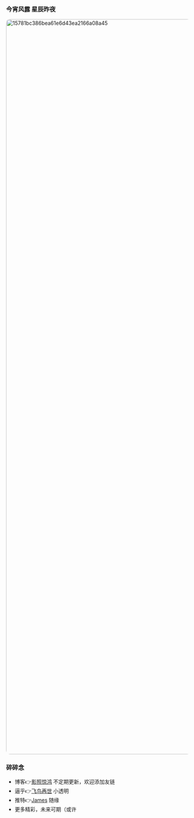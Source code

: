 ### 今宵风露 星辰昨夜

<!--
**lkds/lkds** is a ✨ _special_ ✨ repository because its `README.md` (this file) appears on your GitHub profile.

Here are some ideas to get you started:

- 🔭 I’m currently working on ...
- 🌱 I’m currently learning ...
- 👯 I’m looking to collaborate on ...
- 🤔 I’m looking for help with ...
- 💬 Ask me about ...
- 📫 How to reach me: ...
- 😄 Pronouns: ...
- ⚡ Fun fact: ...
-->
<img style="border-radius:10px" src="https://tvax4.sinaimg.cn/large/a540b426ly1ggxzd29njoj21jk104h8m.jpg" alt="15781bc386bea61e6d43ea2166a08a45" width="2000" data-width="2000" data-height="1300">

### 碎碎念
- 博客👉[影照惊鸿](https://blog.fnzs.tk) 不定期更新，欢迎添加友链
- 逼乎👉[飞鸟再世](https://www.zhihu.com/people/liu-hao-86-14-11) 小透明
- 推特👉[James](https://twitter.com/Fnzs0x0) 随缘
- 更多精彩，未来可期（或许
